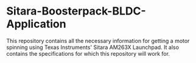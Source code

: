 # Sitara-Boosterpack-BLDC-Application
This repository contains all the necessary information for getting a motor spinning using Texas Instruments' Sitara AM263X Launchpad. It also contains the specifications for which this repository will work for.
